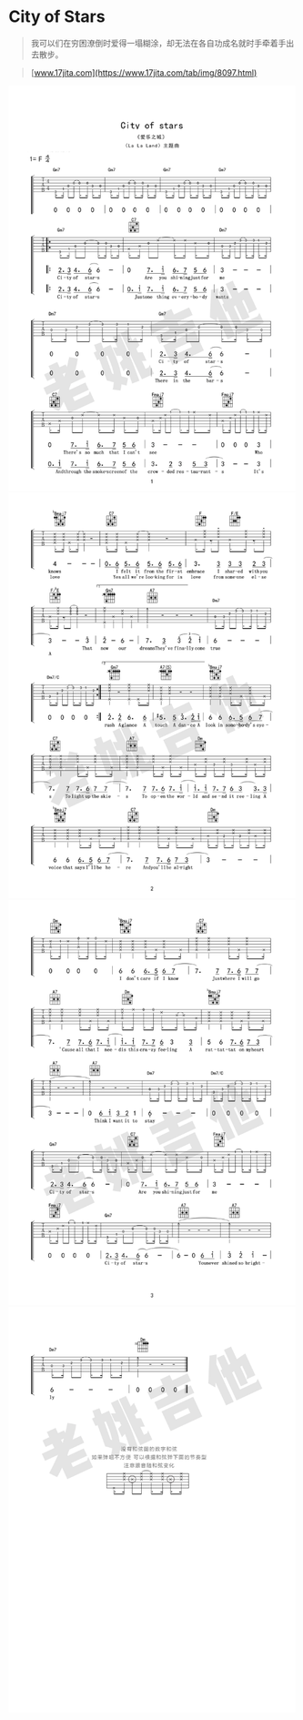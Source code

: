 # City of Stars

> 我可以们在穷困潦倒时爱得一塌糊涂，却无法在各自功成名就时手牵着手出去散步。

> [www.17jita.com](https://www.17jita.com/tab/img/8097.html)

![1](1.png)
![2](2.png)
![3](3.png)
![4](4.png)
